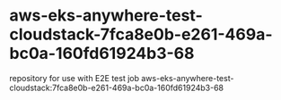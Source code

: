 # aws-eks-anywhere-test-cloudstack-7fca8e0b-e261-469a-bc0a-160fd61924b3-68
repository for use with E2E test job aws-eks-anywhere-test-cloudstack:7fca8e0b-e261-469a-bc0a-160fd61924b3-68
